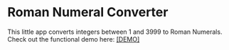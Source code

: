 # Roman Numeral Converter

This little app converts integers between  1 and 3999 to Roman Numerals. Check out the functional demo here: [[DEMO]](https://codepen.io/d-o-t/full/OJgdYvr)
